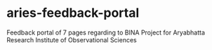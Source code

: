 # aries-feedback-portal
Feedback portal of 7 pages regarding to BINA Project for Aryabhatta Research Institute of Observational Sciences
